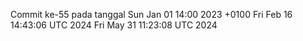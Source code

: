 Commit ke-55 pada tanggal Sun Jan 01 14:00 2023 +0100
Fri Feb 16 14:43:06 UTC 2024
Fri May 31 11:23:08 UTC 2024
